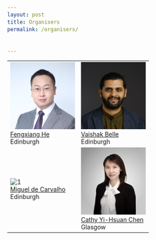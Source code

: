 ```yaml
---
layout: post
title: Organisers
permalink: /organisers/


---
```

<table>
  <tr>
    <td> 
      <img src="https://github.com/ed-nesy/ed-nesy.github.io/blob/main/images/Fengxiang_He.jpg?raw=true"  alt="1" width = 150px height = 155px ><br />
      <a href="https://fengxianghe.github.io/">Fengxiang He</a><br />
      Edinburgh
    </td>
    <td> 
      <img src="https://github.com/ed-nesy/ed-nesy.github.io/blob/main/images/Vaishak_Belle.png?raw=true"  alt="1" width = 150px height = 155px ><br />
      <a href="https://www.vaishakbelle.org/">Vaishak Belle</a><br />
      Edinburgh
    </td>
  </tr>
  <tr>
    </td>
    <td> 
      <img src="https://github.com/ed-nesy/ed-nesy.github.io/blob/main/images/Miguel_Carvalho.png?raw=true"  alt="1" width = 150px height = 155px ><br />
      <a href="https://www.maths.ed.ac.uk/~mdecarv/">Miguel de Carvalho</a><br />
      Edinburgh
    </td>
    <td> 
      <img src="https://github.com/ed-nesy/ed-nesy.github.io/blob/main/images/Cathy_Chen.png?raw=true"  alt="1" width = 150px height = 155px ><br />
      <a href="https://sites.google.com/view/cathyychen">Cathy Yi-Hsuan Chen</a><br />
      Glasgow
    </td>
    <!--
    <td> 
      <img src="https://github.com/ed-nesy/ed-nesy.github.io/blob/main/images/Ekaterina_Komendantskaya.png
?raw=true"  alt="1" width = 150px height = 155px ><br />
      <a href="https://www.macs.hw.ac.uk/~ek19/">Ekaterina Komendantskaya</a><br />
      Edinburgh
    </td>
    -->
    <!--
    <td> 
      <img src="https://github.com/ed-nesy/2025/blob/main/images/Min_Lin.jpeg?raw=true"  alt="1" width = 150px height = 155px ><br />
      <a href="https://linmin.me/">Min Lin</a><br />
      Sea AI Lab
    </td>
    -->
   </tr>
  <!--
  <tr>  
    <td> 
      <img src="https://github.com/ed-nesy/2025/blob/main/images/John_Vines.jpg?raw=true"  alt="1" width = 150px height = 155px ><br />
      <a href="https://www.designinformatics.org/person/john-vines/">John Vines</a><br />
      Edinburgh
    </td>
  </tr> 
  -->
</table>
